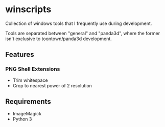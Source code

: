 # winscripts
Collection of windows tools that I frequently use during development.

Tools are separated between "general" and "panda3d", where the former isn't exclusive to toontown/panda3d development.

## Features
### PNG Shell Extensions
- Trim whitespace
- Crop to nearest power of 2 resolution

## Requirements
- ImageMagick
- Python 3
